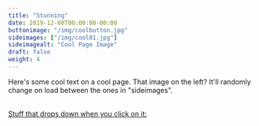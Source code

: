 ```yaml
---
title: "Stunning"
date: 2019-12-08T00:00:00-00:00
buttonimage: "/img/coolbutton.jpg"
sideimages: ["/img/cool01.jpg"]
sideimagealt: "Cool Page Image"
draft: false
weight: 4
---
```

Here's some cool text on a cool page.  That image on the left?  It'll randomly change on load between the ones in "sideimages".

<br><a href="javascript:toggleDisplay('drop_stuff');">Stuff that drops down when you click on it:</a>
	<div id="drop_stuff" style="display:none">
        This stuff drops down because you clicked on the text.
	</div>
